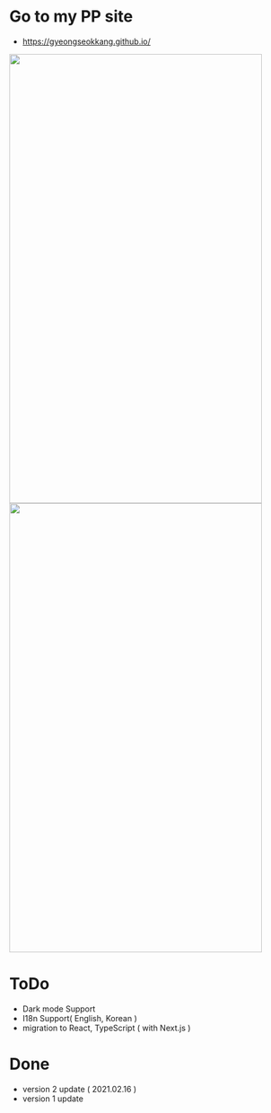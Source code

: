 # Go to my PP site
* https://gyeongseokkang.github.io/
<div> 
  <img src="https://user-images.githubusercontent.com/61446585/108068840-f529bc80-70a5-11eb-88cb-288b3839e10f.png" width="450" height="800">
<img src="https://user-images.githubusercontent.com/61446585/108069634-f0193d00-70a6-11eb-8b7a-c978ea5ed0b4.png" width="450" height="800">
 </div>



# ToDo
* Dark mode Support
* I18n Support( English, Korean )
* migration to React, TypeScript ( with Next.js )

# Done 
* version 2 update ( 2021.02.16 )
* version 1 update
